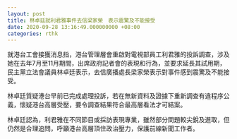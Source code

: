 ```yaml
---
layout: post
title: 林卓廷就利君雅事件去信梁家榮　表示震驚及不能接受
date: 2020-09-28 13:16:49.000000000 +08:00
categories: rthk
---
```


就港台工會接獲消息指，港台管理層會重啟對電視部員工利君雅的投訴調查，涉及她在去年7月至11月期間，出席政府記者會的表現和行為，並要求延長其試用期，民主黨立法會議員林卓廷表示，去信廣播處長梁家榮表示對事件感到震驚及不能接受。

林卓廷質疑港台早前已完成處理投訴，若在無新資料及證據下重新調查有違程序公義，懷疑港台高層受壓，要令調查結果符合最高層看法才可結案。

林卓廷認為，利君雅在不同節目或採訪表現專業，雖然部分問題較尖銳及進取，但仍然是合理追問，呼籲港台高層頂住政治壓力，保護前線新聞工作者。
